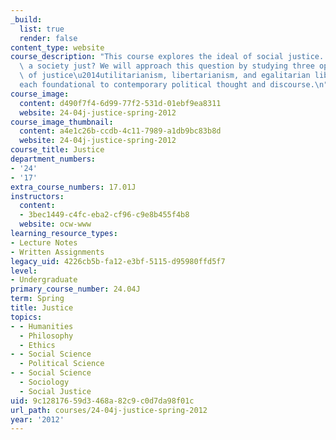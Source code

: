 ```yaml
---
_build:
  list: true
  render: false
content_type: website
course_description: "This course explores the ideal of social justice. What makes\
  \ a society just? We will approach this question by studying three opposing theories\
  \ of justice\u2014utilitarianism, libertarianism, and egalitarian liberalism\u2014\
  each foundational to contemporary political thought and discourse.\n"
course_image:
  content: d490f7f4-6d99-77f2-531d-01ebf9ea8311
  website: 24-04j-justice-spring-2012
course_image_thumbnail:
  content: a4e1c26b-ccdb-4c11-7989-a1db9bc83b8d
  website: 24-04j-justice-spring-2012
course_title: Justice
department_numbers:
- '24'
- '17'
extra_course_numbers: 17.01J
instructors:
  content:
  - 3bec1449-c4fc-eba2-cf96-c9e8b455f4b8
  website: ocw-www
learning_resource_types:
- Lecture Notes
- Written Assignments
legacy_uid: 4226cb5b-fa12-e3bf-5115-d95980ffd5f7
level:
- Undergraduate
primary_course_number: 24.04J
term: Spring
title: Justice
topics:
- - Humanities
  - Philosophy
  - Ethics
- - Social Science
  - Political Science
- - Social Science
  - Sociology
  - Social Justice
uid: 9c128176-59d3-468a-82c9-c0d7da98f01c
url_path: courses/24-04j-justice-spring-2012
year: '2012'
---
```

